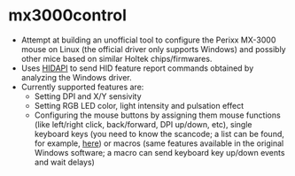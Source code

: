 # mx3000control

* Attempt at building an unofficial tool to configure the Perixx MX-3000 mouse on Linux (the official driver only supports Windows) and possibly other mice based on similar Holtek chips/firmwares.
* Uses [HIDAPI](https://github.com/signal11/hidapi) to send HID feature report commands obtained by analyzing the Windows driver.
* Currently supported features are:
	* Setting DPI and X/Y sensivity
	* Setting RGB LED color, light intensity and pulsation effect
	* Configuring the mouse buttons by assigning them mouse functions (like left/right click, back/forward, DPI up/down, etc), single keyboard keys (you need to know the scancode; a list can be found, for example, [here](https://gist.github.com/MightyPork/6da26e382a7ad91b5496ee55fdc73db2)) or macros (same features available in the original Windows software; a macro can send keyboard key up/down events and wait delays)

